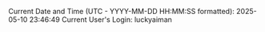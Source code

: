 Current Date and Time (UTC - YYYY-MM-DD HH:MM:SS formatted): 2025-05-10 23:46:49
Current User's Login: luckyaiman
